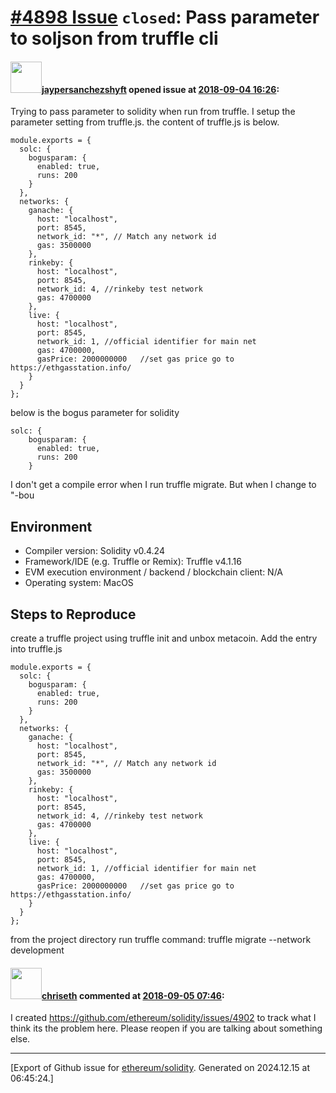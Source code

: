 # [\#4898 Issue](https://github.com/ethereum/solidity/issues/4898) `closed`: Pass parameter to soljson from truffle cli

#### <img src="https://avatars.githubusercontent.com/u/37894669?u=41182d5ae1876b58ed1630aba633f6d8f9444198&v=4" width="50">[jaypersanchezshyft](https://github.com/jaypersanchezshyft) opened issue at [2018-09-04 16:26](https://github.com/ethereum/solidity/issues/4898):

Trying to pass parameter to solidity when run from truffle.  I setup the parameter setting from truffle.js.  the content of truffle.js is below.
```
module.exports = {
  solc: {
    bogusparam: {
      enabled: true,
      runs: 200
    }
  },
  networks: {
    ganache: {
      host: "localhost",
      port: 8545,
      network_id: "*", // Match any network id
      gas: 3500000
    },
    rinkeby: {
      host: "localhost",
      port: 8545,
      network_id: 4, //rinkeby test network
      gas: 4700000
    },
    live: {
      host: "localhost",
      port: 8545,
      network_id: 1, //official identifier for main net
      gas: 4700000,
      gasPrice: 2000000000   //set gas price go to https://ethgasstation.info/
    }
  }
};
```
below is the bogus parameter for solidity
```
solc: {
    bogusparam: {
      enabled: true,
      runs: 200
    }
```

I don't get a compile error when I run truffle migrate.  But when I change to "-bou
## Environment

- Compiler version: Solidity v0.4.24
- Framework/IDE (e.g. Truffle or Remix): Truffle v4.1.16
- EVM execution environment / backend / blockchain client: N/A
- Operating system: MacOS

## Steps to Reproduce

create a truffle project using truffle init and unbox metacoin.  Add the entry into truffle.js
```
module.exports = {
  solc: {
    bogusparam: {
      enabled: true,
      runs: 200
    }
  },
  networks: {
    ganache: {
      host: "localhost",
      port: 8545,
      network_id: "*", // Match any network id
      gas: 3500000
    },
    rinkeby: {
      host: "localhost",
      port: 8545,
      network_id: 4, //rinkeby test network
      gas: 4700000
    },
    live: {
      host: "localhost",
      port: 8545,
      network_id: 1, //official identifier for main net
      gas: 4700000,
      gasPrice: 2000000000   //set gas price go to https://ethgasstation.info/
    }
  }
};
```

from the project directory run truffle command:
truffle migrate --network development



#### <img src="https://avatars.githubusercontent.com/u/9073706?v=4" width="50">[chriseth](https://github.com/chriseth) commented at [2018-09-05 07:46](https://github.com/ethereum/solidity/issues/4898#issuecomment-418632905):

I created https://github.com/ethereum/solidity/issues/4902 to track what I think its the problem here. Please reopen if you are talking about something else.


-------------------------------------------------------------------------------



[Export of Github issue for [ethereum/solidity](https://github.com/ethereum/solidity). Generated on 2024.12.15 at 06:45:24.]
